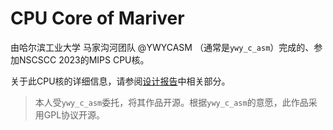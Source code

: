 # CPU Core of Mariver

由哈尔滨工业大学 马家沟河团队 @YWYCASM （通常是`ywy_c_asm`）完成的、参加NSCSCC 2023的MIPS CPU核。

关于此CPU核的详细信息，请参阅[设计报告](https://github.com/HIT-MaRiver-mips/report-mariver)中相关部分。

> 本人受`ywy_c_asm`委托，将其作品开源。根据`ywy_c_asm`的意愿，此作品采用GPL协议开源。